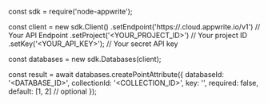 const sdk = require('node-appwrite');

const client = new sdk.Client()
    .setEndpoint('https://<REGION>.cloud.appwrite.io/v1') // Your API Endpoint
    .setProject('<YOUR_PROJECT_ID>') // Your project ID
    .setKey('<YOUR_API_KEY>'); // Your secret API key

const databases = new sdk.Databases(client);

const result = await databases.createPointAttribute({
    databaseId: '<DATABASE_ID>',
    collectionId: '<COLLECTION_ID>',
    key: '',
    required: false,
    default: [1, 2] // optional
});
